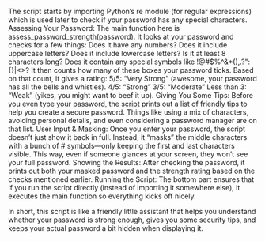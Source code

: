 The script starts by importing Python’s re module (for regular expressions) which is used later to check if your password has any special characters.
Assessing Your Password: The main function here is assess_password_strength(password). It looks at your password and checks for a few things:
Does it have any numbers?
Does it include uppercase letters?
Does it include lowercase letters?
Is it at least 8 characters long?
Does it contain any special symbols like !@#$%^&*(),.?":{}|<>?
It then counts how many of these boxes your password ticks. Based on that count, it gives a rating:
5/5: “Very Strong” (awesome, your password has all the bells and whistles).
4/5: “Strong”
3/5: “Moderate”
Less than 3: “Weak” (yikes, you might want to beef it up).
Giving You Some Tips: Before you even type your password, the script prints out a list of friendly tips to help you create a secure password. Things like using a mix of characters, avoiding personal details, and even considering a password manager are on that list.
User Input & Masking: Once you enter your password, the script doesn’t just show it back in full. Instead, it “masks” the middle characters with a bunch of # symbols—only keeping the first and last characters visible. This way, even if someone glances at your screen, they won’t see your full password.
Showing the Results: After checking the password, it prints out both your masked password and the strength rating based on the checks mentioned earlier.
Running the Script: The bottom part ensures that if you run the script directly (instead of importing it somewhere else), it executes the main function so everything kicks off nicely.

In short, this script is like a friendly little assistant that helps you understand whether your password is strong enough, gives you some security tips, and keeps your actual password a bit hidden when displaying it.
